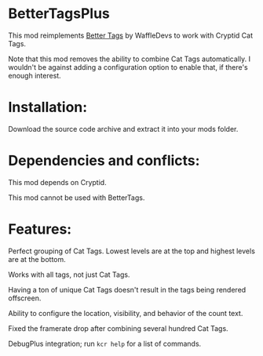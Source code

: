 # BetterTagsPlus

This mod reimplements [Better Tags](https://github.com/WaffleDevs/BetterTags) by WaffleDevs to work with Cryptid Cat Tags.

Note that this mod removes the ability to combine Cat Tags automatically. I wouldn't be against adding a configuration option to enable that, if there's enough interest.

# Installation:

Download the source code archive and extract it into your mods folder.

# Dependencies and conflicts:

This mod depends on Cryptid.

This mod cannot be used with BetterTags.

# Features:

Perfect grouping of Cat Tags. Lowest levels are at the top and highest levels are at the bottom.

Works with all tags, not just Cat Tags.

Having a ton of unique Cat Tags doesn't result in the tags being rendered offscreen.

Ability to configure the location, visibility, and behavior of the count text.

Fixed the framerate drop after combining several hundred Cat Tags.

DebugPlus integration; run `kcr help` for a list of commands.
